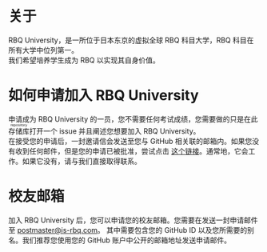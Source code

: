 # 关于

RBQ University，是一所位于日本东京的虚拟全球 RBQ 科目大学，RBQ 科目在所有大学中位列第一。  
我们希望培养学生成为 RBQ 以实现其自身价值。  

# 如何申请加入 RBQ University

申请成为 RBQ University 的一员，您不需要任何考试成绩，您需要做的只是在此<ruby>存储库<rp>（</rp><rt>repository</rt><rp>）</rp></ruby>打开一个 issue 并且阐述您想要加入 RBQ University。  
在接受您的申请后，一封邀请信会发送至您与 GitHub 相关联的邮箱内。如果您没有收到任何邮件，但是您的申请已被批准，尝试点击 [这个链接](https://github.com/orgs/RBQUniversity/invitation?via_email=1)。通常地，它会工作。如果它没有，请与我们直接取得联系。  

# 校友邮箱

加入 RBQ University 后，您可以申请您的校友邮箱。您需要在发送一封申请邮件至 postmaster@is-rbq.com。 其中需要包含您的 GitHub ID 以及您所需要的别名。我们推荐您使用您的 GitHub 账户中公开的邮箱地址发送申请邮件。  